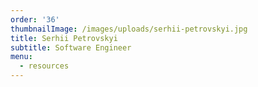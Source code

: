 ```yaml
---
order: '36'
thumbnailImage: /images/uploads/serhii-petrovskyi.jpg
title: Serhii Petrovskyi
subtitle: Software Engineer
menu:
  - resources
---
```


